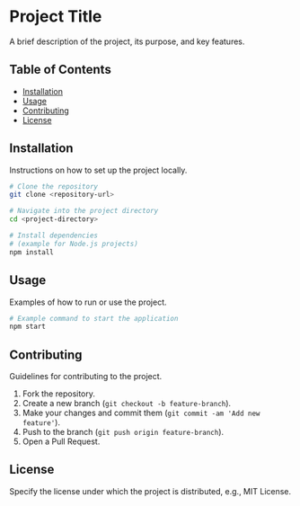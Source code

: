 # Project Title

A brief description of the project, its purpose, and key features.

## Table of Contents

- [Installation](#installation)
- [Usage](#usage)
- [Contributing](#contributing)
- [License](#license)

## Installation

Instructions on how to set up the project locally.

```bash
# Clone the repository
git clone <repository-url>

# Navigate into the project directory
cd <project-directory>

# Install dependencies
# (example for Node.js projects)
npm install
```

## Usage

Examples of how to run or use the project.

```bash
# Example command to start the application
npm start
```

## Contributing

Guidelines for contributing to the project.

1. Fork the repository.
2. Create a new branch (`git checkout -b feature-branch`).
3. Make your changes and commit them (`git commit -am 'Add new feature'`).
4. Push to the branch (`git push origin feature-branch`).
5. Open a Pull Request.

## License

Specify the license under which the project is distributed, e.g., MIT License.
